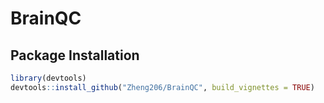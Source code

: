 # BrainQC

## Package Installation

```r
library(devtools)
devtools::install_github("Zheng206/BrainQC", build_vignettes = TRUE)
```